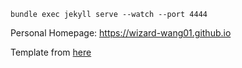 
```
bundle exec jekyll serve --watch --port 4444
```

Personal Homepage: https://wizard-wang01.github.io

Template from [here](https://github.com/msaveski/www_personal.git)

